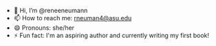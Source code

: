 - 👋 Hi, I’m @reneeneumann
- 📫 How to reach me: rneuman4@asu.edu
- 😄 Pronouns: she/her
- ⚡ Fun fact: I'm an aspiring author and currently writing my first book!

<!---
reneeneumann/reneeneumann is a ✨ special ✨ repository because its `README.md` (this file) appears on your GitHub profile.
You can click the Preview link to take a look at your changes.
--->
